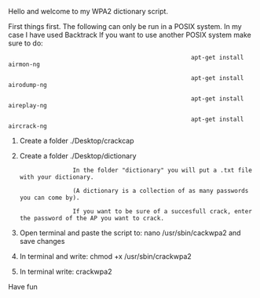 Hello and welcome to my WPA2 dictionary script.

First things first. The following can only be run in a POSIX system.
In my case I have used Backtrack
If you want to use another POSIX system make sure to do:
                                                        
                                                        apt-get install airmon-ng
                                                        
                                                        apt-get install airodump-ng
                                                        
                                                        apt-get install aireplay-ng
                                                        
                                                        apt-get install aircrack-ng

1. Create a folder ./Desktop/crackcap
2. Create a folder ./Desktop/dictionary
                     
                      In the folder "dictionary" you will put a .txt file with your dictionary. 
                      
                      (A dictionary is a collection of as many passwords you can come by).
                      
                      If you want to be sure of a succesfull crack, enter the password of the AP you want to crack.

3. Open terminal and paste the script to: nano /usr/sbin/cackwpa2 and save changes
4. In terminal and write: chmod +x /usr/sbin/crackwpa2

5. In terminal write: crackwpa2

Have fun
